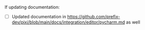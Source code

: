 If updating documentation:

- [ ] Updated documentation in https://github.com/prefix-dev/pixi/blob/main/docs/integration/editor/pycharm.md as well
